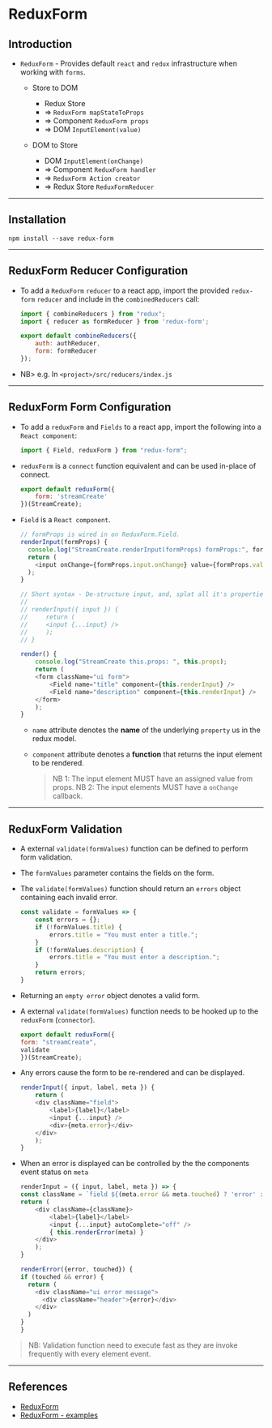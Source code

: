# ReduxForm

## Introduction

* `ReduxForm` - Provides default `react` and `redux` infrastructure when working with `forms`.
    
    * Store to DOM
        * Redux Store  
        * => `ReduxForm mapStateToProps`
        * => Component `ReduxForm props`
        * => DOM `InputElement(value)`

    * DOM to Store
        * DOM `InputElement(onChange)`
        * => Component `ReduxForm handler`
        * => `ReduxForm Action creator`
        * => Redux Store `ReduxFormReducer`

---

## Installation

```
npm install --save redux-form
```

---

## ReduxForm Reducer Configuration

* To add a `ReduxForm` `reducer` to a react app, import the provided `redux-form` `reducer` and include in the `combinedReducers` call:

    ```javascript
    import { combineReducers } from "redux";
    import { reducer as formReducer } from 'redux-form';

    export default combineReducers({
        auth: authReducer,
        form: formReducer
    });
    ```
* NB> e.g. In `<project>/src/reducers/index.js`

---

## ReduxForm Form Configuration

* To add a `reduxForm` and `Fields` to a react app, import the following into a `React component`:

    ```javascript
    import { Field, reduxForm } from "redux-form";
    ```

* `reduxForm` is a `connect` function equivalent and can be used in-place of connect.

    ```javascript
    export default reduxForm({
        form: 'streamCreate'
    })(StreamCreate);
    ```

* `Field` is a `React component`.

    ```javascript
    // formProps is wired in on ReduxForm.Field.
    renderInput(formProps) {
      console.log("StreamCreate.renderInput(formProps) formProps:", formProps);
      return (
        <input onChange={formProps.input.onChange} value={formProps.value}/>
      );
    }

    // Short syntax - De-structure input, and, splat all it's properties.
    //
    // renderInput({ input }) {
    //     return (
    //     <input {...input} />
    //     );
    // }

    render() {
        console.log("StreamCreate this.props: ", this.props);
        return (
        <form className="ui form">
            <Field name="title" component={this.renderInput} />
            <Field name="description" component={this.renderInput} />
        </form>
        );
    }
    ```

    * `name` attribute denotes the __name__ of the underlying `property` us in the redux model.

    * `component` attribute denotes a __function__ that returns the input element to be rendered.
        > NB 1: The input element MUST have an assigned value from props.
        > NB 2: The input elements MUST have a `onChange` callback.

---

## ReduxForm Validation

* A external `validate(formValues)` function can be defined to perform form validation.

* The `formValues` parameter contains the fields on the form.

* The `validate(formValues)` function should return an `errors` object containing each invalid error.

    ```javascript
    const validate = formValues => {
        const errors = {};
        if (!formValues.title) {
            errors.title = "You must enter a title.";
        }
        if (!formValues.description) {
            errors.title = "You must enter a description.";
        }
        return errors;
    }
    ```

* Returning an `empty error` object denotes a valid form.

* A external `validate(formValues)` function needs to be hooked up to the `reduxForm` (`connector`).
    ```javascript
    export default reduxForm({
    form: "streamCreate",
    validate
    })(StreamCreate);
    ```

* Any errors cause the form to be re-rendered and can be displayed.

    ```javascript
    renderInput({ input, label, meta }) {
        return (
        <div className="field">
            <label>{label}</label>
            <input {...input} />
            <div>{meta.error}</div>
        </div>
        );
    }
    ```
* When an error is displayed can be controlled by the the components event status on `meta`
    ```javascript
    renderInput = ({ input, label, meta }) => {
    const className = `field ${(meta.error && meta.touched) ? 'error' : ''}`
    return (
        <div className={className}>
            <label>{label}</label>
            <input {...input} autoComplete="off" />
            { this.renderError(meta) }
        </div>
        );
    }

    renderError({error, touched}) {
    if (touched && error) {
      return (
        <div className="ui error message">
          <div className="header">{error}</div> 
        </div>
      )
    }
  }
    ```

>NB: Validation function need to execute fast as they are invoke frequently with every element event.



---

## References

* [ReduxForm](https://redux-form.com/8.1.0/)
* [ReduxForm - examples](https://redux-form.com/8.1.0/examples/)
